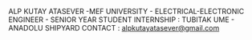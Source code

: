 ALP KUTAY ATASEVER -MEF UNIVERSITY - ELECTRICAL-ELECTRONIC ENGINEER - SENIOR YEAR STUDENT
INTERNSHIP : TUBITAK UME - ANADOLU SHIPYARD
CONTACT : alpkutayatasever@gmail.com
